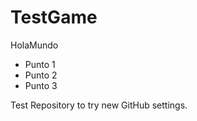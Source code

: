 # TestGame

HolaMundo

 - Punto 1 
 - Punto 2 
 - Punto 3

Test Repository to try new GitHub settings.
